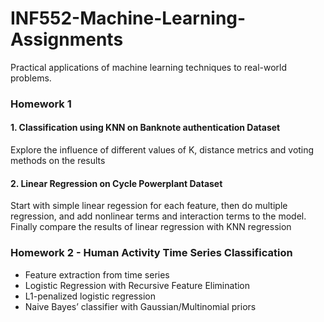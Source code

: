# INF552-Machine-Learning-Assignments
Practical applications of machine learning techniques to real-world problems.

### Homework 1
#### 1. Classification using KNN on Banknote authentication Dataset

Explore the influence of different values of K, distance metrics and voting methods on the results

#### 2. Linear Regression on Cycle Powerplant Dataset

Start with simple linear regession for each feature, then do multiple regression, and add nonlinear terms and interaction terms to the model. Finally compare the results of linear regression with KNN regression

### Homework 2 - Human Activity Time Series Classification

* Feature extraction from time series
* Logistic Regression with Recursive Feature Elimination
* L1-penalized logistic regression
* Naive Bayes’ classifier with Gaussian/Multinomial priors


